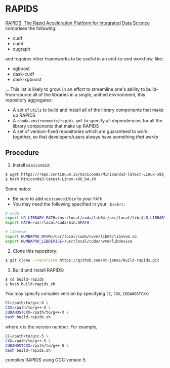 # RAPIDS

[RAPIDS: The Rapid Acceleration Platform for Integrated Data Science](https://rapids.ai) comprises the following:

* cudf
* cuml
* cugraph

and requires other frameworks to be useful in an end-to-end workflow, like:

* xgboost
* dask-cudf
* dask-xgboost

... This list is likely to grow. In an effort to streamline one's ability to build-from-source all of the libraries in a single, unified environment, this repository aggregates:

* A set of `utils` to build and install all of the library components that make up RAPIDS
* A `conda-environments/rapids.yml` to specify all dependencies for all the library components that make up RAPIDS
* A set of version-fixed repositories which are guaranteed to work together, so that developers/users always have something _that works_

## Procedure

1. Install `miniconda3`:

```bash
$ wget https://repo.continuum.io/miniconda/Miniconda3-latest-Linux-x86_64.sh
$ bash Miniconda3-latest-Linux-x86_64.sh
```

Some notes:
* Be sure to add `miniconda3/bin` to your `PATH`
* You may need the following specified in your `.bashrc`:
```bash
# cuda
export LD_LIBRARY_PATH=/usr/local/cuda/lib64:/usr/local/lib:$LD_LIBRARY_PATH
export PATH=/usr/local/cuda/bin:$PATH

# libnvvm
export NUMBAPRO_NVVM=/usr/local/cuda/nvvm/lib64/libnvvm.so
export NUMBAPRO_LIBDEVICE=/usr/local/cuda/nvvm/libdevice
```

2. Clone this repository:

```bash
$ git clone --recursive https://github.com/mt-jones/build-rapids.git
```

3. Build and install RAPIDS:

```bash
$ cd build-rapids
$ bash build-rapids.sh
```

You may specify compiler version by specifying `CC`, `CXX`, `CUDAHOSTCXX`:

```bash
CC=/path/to/gcc-X \
CXX=/path/to/g++-X \
CUDAHOSTCXX=/path/to/g++-X \
bash build-rapids.sh
```

where `X` is the version number. For example,

```bash
CC=/path/to/gcc-5 \
CXX=/path/to/g++-5 \
CUDAHOSTCXX=/path/to/g++-5 \
bash build-rapids.sh
```

compiles RAPIDS using GCC version 5.
